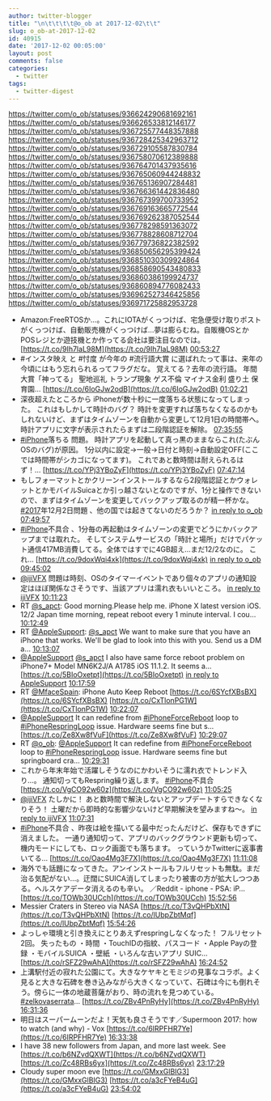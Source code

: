 ```yaml
---
author: twitter-blogger
title: "\n\t\t\t\t@o_ob at 2017-12-02\t\t"
slug: o_ob-at-2017-12-02
id: 40915
date: '2017-12-02 00:05:00'
layout: post
comments: false
categories:
  - twitter
tags:
  - twitter-digest
---
```


https://twitter.com/o_ob/statuses/936624290681692161 https://twitter.com/o_ob/statuses/936626533812146177 https://twitter.com/o_ob/statuses/936725577448357888 https://twitter.com/o_ob/statuses/936728425342963712 https://twitter.com/o_ob/statuses/936729105587830784 https://twitter.com/o_ob/statuses/936758070612389888 https://twitter.com/o_ob/statuses/936764701437935616 https://twitter.com/o_ob/statuses/936765060944248832 https://twitter.com/o_ob/statuses/936765136907284481 https://twitter.com/o_ob/statuses/936766361442836480 https://twitter.com/o_ob/statuses/936767399700733952 https://twitter.com/o_ob/statuses/936769163665772544 https://twitter.com/o_ob/statuses/936769262387052544 https://twitter.com/o_ob/statuses/936778298591363072 https://twitter.com/o_ob/statuses/936778828608712704 https://twitter.com/o_ob/statuses/936779736822382592 https://twitter.com/o_ob/statuses/936850656295399424 https://twitter.com/o_ob/statuses/936851030309924864 https://twitter.com/o_ob/statuses/936858690543480833 https://twitter.com/o_ob/statuses/936860386199924737 https://twitter.com/o_ob/statuses/936860894776082433 https://twitter.com/o_ob/statuses/936962527346425856 https://twitter.com/o_ob/statuses/936971725882953728  

*   Amazon:FreeRTOSか…。これにIOTAがくっつけば、宅急便受け取りポストがくっつけば、自動販売機がくっつけば…夢は膨らむね。自販機OSとかPOSレジとか遊技機とか作ってる会社は要注目なのでは。 [https://t.co/9Ih7laL98M](https://t.co/9Ih7laL98M) [00:53:27](https://twitter.com/o_ob/statuses/936624290681692161)
*   #インスタ映え と #忖度 が今年の #流行語大賞 に選ばれたって事は、来年の今頃にはもう忘れられるってフラグだな。 覚えてる？去年の流行語。 年間大賞「神ってる」 聖地巡礼 トランプ現象 ゲス不倫 マイナス金利 盛り土 保育園… [https://t.co/6IoGJw2odB](https://t.co/6IoGJw2odB) [01:02:21](https://twitter.com/o_ob/statuses/936626533812146177)
*   深夜超えたところから iPhoneが数十秒に一度落ちる状態になってしまった。 これはもしかして時計のバグ？ 時計を変更すれば落ちなくなるのかもしれないけど、まずはタイムゾーンを自動から変更して12月1日の時間帯へ。 時計アプリに文字が表示されたらまずは二段階認証を解除。 [07:35:55](https://twitter.com/o_ob/statuses/936725577448357888)
*   [#iPhone](https://twitter.com/search?q=%23iPhone&src=hash)落ちる 問題。 時計アプリを起動して真っ黒のままならこれ(たぶんOSのバグ)が原因。 1分以内に設定→一般→日付と時刻→自動設定OFF(ここでは時間帯がシカゴになってます)。 これであと数時間は耐えられるはず！… [https://t.co/YPj3YBoZyF](https://t.co/YPj3YBoZyF) [07:47:14](https://twitter.com/o_ob/statuses/936728425342963712)
*   もしフォーマットとかクリーンインストールするなら2段階認証とかウォレットとかモバイルSuicaとか引っ越さないとなのですが、1分と操作できないので、まずはタイムゾーンを変更してバックアップ取るのが精一杯かな。 [#2017](https://twitter.com/search?q=%232017&src=hash)年12月2日問題 、他の国では起きてないのだろうか？ [in reply to o_ob](https://twitter.com/o_ob/statuses/936728425342963712) [07:49:57](https://twitter.com/o_ob/statuses/936729105587830784)
*   [#iPhone](https://twitter.com/search?q=%23iPhone&src=hash)不具合 、1分毎の再起動はタイムゾーンの変更でどうにかバックアップまでは取れた。 そしてシステムサービスの「時計と場所」だけでパケット通信417MB消費してる。全体ではすでに4GB超え…まだ12/2なのに。 これ… [https://t.co/9doxWqi4xk](https://t.co/9doxWqi4xk) [in reply to o_ob](https://twitter.com/o_ob/statuses/936725577448357888) [09:45:02](https://twitter.com/o_ob/statuses/936758070612389888)
*   [@ijiVFX](https://twitter.com/ijiVFX) 問題は時刻、OSのタイマーイベントであり個々のアプリの通知設定はほぼ関係なさそうです、当該アプリは濡れ衣もいいところ。 [in reply to ijiVFX](https://twitter.com/ijiVFX/statuses/936762393895604224) [10:11:23](https://twitter.com/o_ob/statuses/936764701437935616)
*   RT [@s_apct](https://twitter.com/s_apct): Good morning.Please help me. iPhone X latest version iOS. 12/2 Japan time morning, repeat reboot every 1 minute interval. I cou… [10:12:49](https://twitter.com/o_ob/statuses/936765060944248832)
*   RT [@AppleSupport](https://twitter.com/AppleSupport): [@s_apct](https://twitter.com/s_apct) We want to make sure that you have an iPhone that works. We'll be glad to look into this with you. Send us a DM a… [10:13:07](https://twitter.com/o_ob/statuses/936765136907284481)
*   [@AppleSupport](https://twitter.com/AppleSupport) [@s_apct](https://twitter.com/s_apct) I also have same force reboot problem on iPhone7+ Model MN6K2J/A A1785 iOS 11.1.2\. It seems a… [https://t.co/5BIoOxetpt](https://t.co/5BIoOxetpt) [in reply to AppleSupport](https://twitter.com/AppleSupport/statuses/936764209580429312) [10:17:59](https://twitter.com/o_ob/statuses/936766361442836480)
*   RT [@MfaceSpain](https://twitter.com/MfaceSpain): iPhone Auto Keep Reboot [https://t.co/6SYcfXBsBX](https://t.co/6SYcfXBsBX) [https://t.co/CxTlonPG1W](https://t.co/CxTlonPG1W) [10:22:07](https://twitter.com/o_ob/statuses/936767399700733952)
*   [@AppleSupport](https://twitter.com/AppleSupport) It can redefine from [#iPhoneForceReboot](https://twitter.com/search?q=%23iPhoneForceReboot&src=hash) loop to [#iPhoneRespringLoop](https://twitter.com/search?q=%23iPhoneRespringLoop&src=hash) issue. Hardware seems fine but s… [https://t.co/Ze8Xw8fVuF](https://t.co/Ze8Xw8fVuF) [10:29:07](https://twitter.com/o_ob/statuses/936769163665772544)
*   RT [@o_ob](https://twitter.com/o_ob): [@AppleSupport](https://twitter.com/AppleSupport) It can redefine from [#iPhoneForceReboot](https://twitter.com/search?q=%23iPhoneForceReboot&src=hash) loop to [#iPhoneRespringLoop](https://twitter.com/search?q=%23iPhoneRespringLoop&src=hash) issue. Hardware seems fine but springboard cra… [10:29:31](https://twitter.com/o_ob/statuses/936769262387052544)
*   これから年末年始で活躍しそうなのにかわいそうに濡れ衣でトレンド入り…。 通知切ってもRespring繰り返します。 [#iPhone](https://twitter.com/search?q=%23iPhone&src=hash)不具合 [https://t.co/VgCO92w60z](https://t.co/VgCO92w60z) [11:05:25](https://twitter.com/o_ob/statuses/936778298591363072)
*   [@ijiVFX](https://twitter.com/ijiVFX) たしかに！ あと数時間で解決しないとアップデートすらできなくなりそう！ 土曜だから即時的な影響少ないけど早期解決を望みますね〜。 [in reply to ijiVFX](https://twitter.com/ijiVFX/statuses/936773425778929664) [11:07:31](https://twitter.com/o_ob/statuses/936778828608712704)
*   [#iPhone](https://twitter.com/search?q=%23iPhone&src=hash)不具合 、昨夜は絵を描いてる最中だったんだけど、保存もできずに消えました。 一通り通知切って、アプリのバックグラウンド更新も切って、機内モードにしても、ロック画面でも落ちます。 っていうかTwitterに返事書いてる… [https://t.co/Oao4Mg3F7X](https://t.co/Oao4Mg3F7X) [11:11:08](https://twitter.com/o_ob/statuses/936779736822382592)
*   海外でも話題になってきた。アンインストールもフルリセットも無駄。まだ治る気配がない…。迂闊にSUICA消してしまったり被害の方が拡大しつつある。ヘルスケアデータ消えるのも辛い。 ／Reddit - iphone - PSA: iP… [https://t.co/TOWb30UCch](https://t.co/TOWb30UCch) [15:52:56](https://twitter.com/o_ob/statuses/936850656295399424)
*   Messier Craters in Stereo via NASA [https://t.co/T3vQHPbXtN](https://t.co/T3vQHPbXtN) [https://t.co/lUbpZbtMqf](https://t.co/lUbpZbtMqf) [15:54:26](https://twitter.com/o_ob/statuses/936851030309924864)
*   よっしゃ環境と引き換えにとりあえずrespringしなくなった！ フルリセット2回。 失ったもの ・時間 ・TouchIDの指紋、パスコード ・Apple Payの登録 ・モバイルSUICA ・壁紙 ・いろんな古いアプリ SUIC… [https://t.co/rSFZ29wAhA](https://t.co/rSFZ29wAhA) [16:24:52](https://twitter.com/o_ob/statuses/936858690543480833)
*   上溝駅付近の寂れた公園にて。大きなケヤキとモミジの見事なコラボ。よく見ると大きな石碑を巻き込みながら大きくなっていて、石碑は今にも倒れそう。傍らに一体の地蔵菩薩がおり、時の流れを見つめている。 [#zelkovaserrata](https://twitter.com/search?q=%23zelkovaserrata&src=hash)… [https://t.co/ZBv4PnRyHy](https://t.co/ZBv4PnRyHy) [16:31:36](https://twitter.com/o_ob/statuses/936860386199924737)
*   明日はスーパームーンだよ！天気も良さそうです／Supermoon 2017: how to watch (and why) - Vox [https://t.co/6IRPFHR7Ye](https://t.co/6IRPFHR7Ye) [16:33:38](https://twitter.com/o_ob/statuses/936860894776082433)
*   I have 38 new followers from Japan, and more last week. See [https://t.co/b6NZvdQXWT](https://t.co/b6NZvdQXWT) [https://t.co/Zc48RBs6yx](https://t.co/Zc48RBs6yx) [23:17:29](https://twitter.com/o_ob/statuses/936962527346425856)
*   Cloudy super moon eve [https://t.co/GMxxGlBIG3](https://t.co/GMxxGlBIG3) [https://t.co/a3cFYeB4uG](https://t.co/a3cFYeB4uG) [23:54:02](https://twitter.com/o_ob/statuses/936971725882953728)